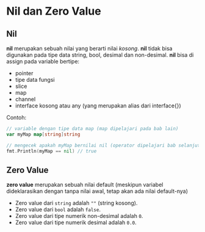 # Nil dan Zero Value
## Nil
**nil** merupakan sebuah nilai yang berarti nilai *kosong*. **nil** tidak bisa digunakan pada tipe data string, bool, desimal dan non-desimal. **nil** bisa di assign pada variable bertipe:
- pointer
- tipe data fungsi
- slice
- map
- channel
- interface kosong atau any (yang merupakan alias dari interface{})

Contoh:
```go
// variable dengan tipe data map (map dipelajari pada bab lain)
var myMap map[string]string

// mengecek apakah myMap bernilai nil (operator dipelajari bab selanjutnya)
fmt.Println(myMap == nil) // true
```
## Zero Value
**zero value** merupakan sebuah nilai default (meskipun variabel dideklarasikan dengan tanpa nilai awal, tetap akan ada nilai default-nya)
  - Zero value dari `string` adalah `""` (string kosong).
  - Zero value dari `bool` adalah `false`.
  - Zero value dari tipe numerik non-desimal adalah `0`.
  - Zero value dari tipe numerik desimal adalah `0.0`.